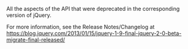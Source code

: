 All the aspects of the API that were deprecated in the corresponding version of jQuery.
        <p>For more information, see the Release Notes/Changelog at <a href="https://blog.jquery.com/2013/01/15/jquery-1-9-final-jquery-2-0-beta-migrate-final-released/">https://blog.jquery.com/2013/01/15/jquery-1-9-final-jquery-2-0-beta-migrate-final-released/</a></p>
      